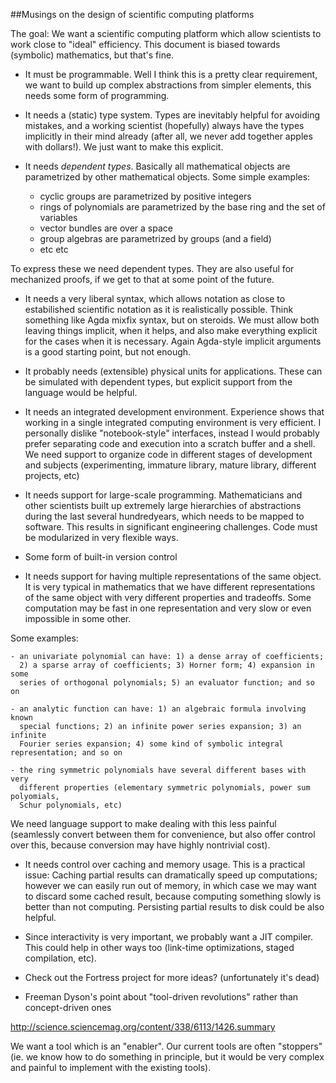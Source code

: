 ##Musings on the design of scientific computing platforms

The goal: We want a scientific computing platform which allow scientists to work close to "ideal" efficiency. This document is biased towards (symbolic) mathematics, but that's fine.

* It must be programmable. Well I think this is a pretty clear requirement, we want to build up complex abstractions from simpler elements, this needs some form of programming.

* It needs a (static) type system. Types are inevitably helpful for avoiding mistakes, and a working scientist (hopefully) always have the types implicitly in their mind already (after all, we never add together apples with dollars!). We just want to make this explicit.

* It needs *dependent types*. Basically all mathematical objects are parametrized by other mathematical objects. Some simple examples: 
    - cyclic groups are parametrized by positive integers
    - rings of polynomials are parametrized by the base ring and the set of variables
    - vector bundles are over a space
    - group algebras are parametrized by groups (and a field)
    - etc etc

To express these we need dependent types. They are also useful for mechanized proofs, if we get to that at some point of the future.

* It needs a very liberal syntax, which allows notation as close to estabilished scientific notation as it is realistically possible. Think something like Agda mixfix syntax, but on steroids. We must allow both leaving things implicit, when it helps, and also make everything explicit for the cases when it is necessary. Again Agda-style implicit arguments is a good starting point, but not enough.

* It probably needs (extensible) physical units for applications. These can be simulated with dependent types, but explicit support from the language would be helpful.

* It needs an integrated development environment. Experience shows that working in a single integrated computing environment is very efficient. I personally dislike "notebook-style" interfaces, instead I would probably prefer separating code and execution into a scratch buffer and a shell. We need support to organize code in different stages of development and subjects (experimenting, immature library, mature library, different projects, etc)

* It needs support for large-scale programming. Mathematicians and other scientists built up extremely large hierarchies of abstractions during the last several hundredyears, which needs to be mapped to software. This results in significant engineering challenges. Code must be modularized in very flexible ways.

* Some form of built-in version control

* It needs support for having multiple representations of the same object. It is very typical in mathematics that we have different representations of the same object with very different properties and tradeoffs. Some computation may be fast in one representation and very slow or even impossible in some other. 

Some examples:

    - an univariate polynomial can have: 1) a dense array of coefficients; 
      2) a sparse array of coefficients; 3) Horner form; 4) expansion in some
      series of orthogonal polynomials; 5) an evaluator function; and so on

    - an analytic function can have: 1) an algebraic formula involving known  
      special functions; 2) an infinite power series expansion; 3) an infinite
      Fourier series expansion; 4) some kind of symbolic integral representation; and so on

    - the ring symmetric polynomials have several different bases with very
      different properties (elementary symmetric polynomials, power sum polyomials,
      Schur polynomials, etc)

  We need language support to make dealing with this less painful (seamlessly convert between them for convenience, but also offer control over this, because conversion may have highly nontrivial cost). 

* It needs control over caching and memory usage. This is a practical issue: Caching partial results can dramatically speed up computations; however we can easily run out of memory, in which case we may want to discard some cached result, because computing something slowly is better than not computing. Persisting partial results to disk could be also helpful.

* Since interactivity is very important, we probably want a JIT compiler. This could help in other ways too (link-time optimizations, staged compilation, etc).

* Check out the Fortress project for more ideas? (unfortunately it's dead)

* Freeman Dyson's point about "tool-driven revolutions" rather than concept-driven ones

http://science.sciencemag.org/content/338/6113/1426.summary

We want a tool which is an "enabler". Our current tools are often "stoppers" (ie. we know how to do something in principle, but it would be very complex and painful to implement with the existing tools).
